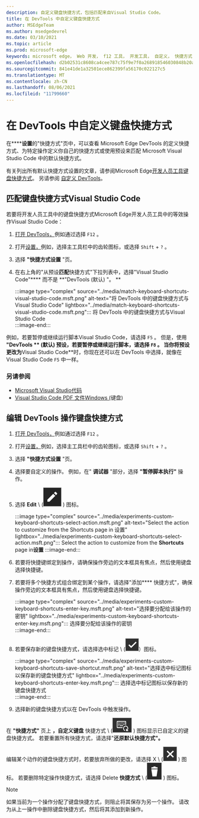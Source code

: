 ```yaml
---
description: 自定义键盘快捷方式，包括匹配来自Visual Studio Code。
title: 在 DevTools 中自定义键盘快捷方式
author: MSEdgeTeam
ms.author: msedgedevrel
ms.date: 03/10/2021
ms.topic: article
ms.prod: microsoft-edge
keywords: microsoft edge， Web 开发， f12 工具， 开发工具， 自定义， 快捷方式， 键盘， visual studio 代码
ms.openlocfilehash: d2b02531c8608ca4cee787c75f9e7f0a268918546030848b20ab2050c3411c7e
ms.sourcegitcommit: 841e41de1a32501ece862399fa56170c022127c5
ms.translationtype: MT
ms.contentlocale: zh-CN
ms.lasthandoff: 08/06/2021
ms.locfileid: "11799660"
---
```

# <a name="customize-keyboard-shortcuts-in-devtools"></a>在 DevTools 中自定义键盘快捷方式  

在******设置**的"快捷方式"页中，可以查看 Microsoft Edge DevTools 的定义快捷方式、为特定操作定义你自己的快捷方式或使用预设来匹配 Microsoft Visual Studio Code 中的默认快捷方式。

有关列出所有默认快捷方式设置的文章，请参阅Microsoft Edge[开发人员工具键盘快捷方式][DevToolsShortcuts]。  另请参阅 [自定义 DevTools][DevToolsCustomizeSettings]。


## <a name="match-keyboard-shortcuts-from-visual-studio-code"></a>匹配键盘快捷方式Visual Studio Code

若要将开发人员工具中的键盘快捷方式Microsoft Edge开发人员工具中的等效操作Visual Studio Code：

1.  [打开 DevTools，][DevtoolsOpenMain]例如通过选择 `F12` 。
1.  打开[设置，][DevToolsCustomizeSettings]例如，选择主工具栏中的齿轮图标，或选择 `Shift` + `?` 。  
1.  选择 **"快捷方式设置** "页。
1.  在右上角的"从预设**匹配**快捷方式"下拉列表中，选择"Visual Studio Code"**** 而不是 **"DevTools (默认) "。 **
    
    :::image type="complex" source="../media/match-keyboard-shortcuts-visual-studio-code.msft.png" alt-text="将 DevTools 中的键盘快捷方式与Visual Studio Code" lightbox="../media/match-keyboard-shortcuts-visual-studio-code.msft.png":::
       将 DevTools 中的键盘快捷方式与Visual Studio Code  
    :::image-end:::  
    
例如，若要暂停或继续运行脚本Visual Studio Code，请选择 `F5` 。  但是，使用 **"DevTools ** (默认) 预设，若要暂停或继续运行脚本，请选择 `F8` 。  当你将预设更改为**Visual Studio Code**时，你现在还可以在 DevTools 中选择，就像在 Visual Studio Code `F5` 中一样。

### <a name="see-also"></a>另请参阅

* [Microsoft Visual Studio代码][VisualStudioCode]
* [Visual Studio Code PDF 文件Windows (][VisualStudioCodeShortcutsKeyboardWindows]键盘) 


## <a name="edit-the-keyboard-shortcut-for-a-devtools-action"></a>编辑 DevTools 操作键盘快捷方式

1.  [打开 DevTools，][DevtoolsOpenMain]例如通过选择 `F12` 。
1.  打开[设置，][DevToolsCustomizeSettings]例如，选择主工具栏中的齿轮图标，或选择 `Shift` + `?` 。  
1.  选择 **"快捷方式设置** "页。
1.  选择要自定义的操作。  例如，在" **调试器** "部分，选择 **"暂停脚本执行"** 操作。  
1.  选择 **Edit** \ (![ EditKeyboardShortcut ](../media/edit-keyboard-shortcut-icon.msft.png) \) 图标。  
    
    :::image type="complex" source="../media/experiments-custom-keyboard-shortcuts-select-action.msft.png" alt-text="Select the action to customize from the Shortcuts page in 设置" lightbox="../media/experiments-custom-keyboard-shortcuts-select-action.msft.png":::
       Select the action to customize from the **Shortcuts** page in**设置**
    :::image-end:::  
    
1.  若要将快捷键绑定到操作，请确保操作旁边的文本框具有焦点，然后使用键盘选择快捷键。  
1.  若要将多个快捷方式组合绑定到某个操作，请选择"添加**** 快捷方式"，确保操作旁边的文本框具有焦点，然后使用键盘选择快捷键。  
    
    :::image type="complex" source="../media/experiments-custom-keyboard-shortcuts-enter-key.msft.png" alt-text="选择要分配给该操作的密钥" lightbox="../media/experiments-custom-keyboard-shortcuts-enter-key.msft.png":::
       选择要分配给该操作的密钥  
    :::image-end:::  
    
1.  若要保存新的键盘快捷方式，请选择选中标记 \ (![CheckmarkKeyboardShortcut](../media/checkmark-keyboard-shortcut-icon.msft.png)）图标。
    
    :::image type="complex" source="../media/experiments-custom-keyboard-shortcuts-save-shortcut.msft.png" alt-text="选择选中标记图标以保存新的键盘快捷方式" lightbox="../media/experiments-custom-keyboard-shortcuts-enter-key.msft.png":::
       选择选中标记图标以保存新的键盘快捷方式  
    :::image-end:::  
    
1.  选择新的键盘快捷方式以在 DevTools 中触发操作。  
    
在 **"快捷方式"** 页上 **，自定义键盘** 快捷方式 \ (![ CustomKeyboardShortcut ](../media/custom-keyboard-shortcut-icon.msft.png) \) 图标显示已自定义的键盘快捷方式。  若要重置所有快捷方式，请选择"**还原默认快捷方式"。**  

编辑某个动作的键盘快捷方式时，若要放弃所做的更改，请选择 X \ (![ XKeyboardShortcut ](../media/discard-changes-keyboard-shortcut-icon.msft.png) \) 图标。  若要删除特定操作快捷方式，请选择 Delete **快捷方式** \ (![ DeleteKeyboardShortcut ](../media/delete-keyboard-shortcut-icon.msft.png) \) 图标。  

> [!NOTE]
> 如果当前为一个操作分配了键盘快捷方式，则阻止将其保存为另一个操作。  请改为从上一操作中删除键盘快捷方式，然后将其添加到新操作。  

<!-- links -->  
[DevToolsCustomizeSettings]: ./index.md#settings "设置 - 自定义 Microsoft Edge DevTools | Microsoft Docs"  
[DevtoolsOpenMain]: ../open/index.md "打开 Microsoft Edge DevTools | Microsoft Docs"  
[DevToolsShortcuts]: ../shortcuts/index.md "Microsoft Edge DevTools 键盘快捷方式|Microsoft Docs"  
<!-- external links -->
[VisualStudioCode]: https://code.visualstudio.com "Microsoft Visual Studio代码"  
[VisualStudioCodeShortcutsKeyboardWindows]: https://code.visualstudio.com/shortcuts/keyboard-shortcuts-windows.pdf "Visual Studio Code键盘快捷方式Windows |Microsoft Visual Studio代码"  
